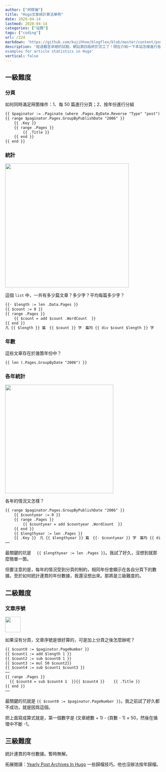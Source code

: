 ```yaml
---
author: ["柯棋瀚"]
title: "Hugo文章統計算法舉例"
date: 2020-04-14
lastmod: 2020-04-14
categories: ["站務"]
tags: ["coding"]
url: /224
markdown: 'https://github.com/kujihhoe/blogflex/blob/master/content/post/224統計.md'
description: '經過艱苦卓絕的試驗，網站第四版終於完工了！現在介紹一下本站怎樣進行各種統計的。本人不懂編程，這裏只是瞎貓撞上死耗子。源碼直接在我 <a href="https://github.com/kujihhoe/blogflex" targrt="_blank">Github</a> 上找就可以，在 list.html<br>
examples for article statistics in Hugo'
vertical: false
---
```


## 一級難度

### 分頁

如何同時滿足㒳箇條件：1、每 50 篇進行分頁；2、按年份進行分組

```html
{{ $paginator := .Paginate (where .Pages.ByDate.Reverse "Type" "post") (index 50) }}
{{ range $paginator.Pages.GroupByPublishDate "2006" }}
    {{ .Key }}
    {{ range .Pages }}
        {{ .Title }}
    {{ end }}
{{ end }}
```

### 統計

<img src="https://pic.imgdb.cn/item/5e95869fc2a9a83be5bc98b4.png" width="400">

這個 `list` 中，一共有多少篇文章？多少字？平均每篇多少字？

```html
{{- $length := len .Data.Pages }}
{{ $count := 0 }}
{{ range .Pages }}
    {{ $count = add $count .WordCount  }}
{{ end }}
凡 {{ $length }} 篇　{{ $count }} 字　篇均 {{ div $count $length }} 字
```

### 年數

這些文章存在於幾箇年份中？

```html
{{ len (.Pages.GroupByDate "2006") }}
```

### 各年統計

<img src="https://pic.imgdb.cn/item/5e95869fc2a9a83be5bc98b1.png" width="350">

各年的情況又怎樣？

```html
{{ range $paginator.Pages.GroupByPublishDate "2006" }}
    {{ $countyear := 0 }}
    {{ range .Pages }}
        {{ $countyear = add $countyear .WordCount  }}
    {{ end }}
    {{ $lengthyear := len .Pages }}
    {{ .Key }}　凡 {{ $lengthyear }} 篇　{{- $countyear }} 字　篇均 {{ div $count6 $lengthyear }} 字
⋯⋯
```

最關鍵的坑是 `  {{ $lengthyear := len .Pages }}`。我試了好久，沒想到就那麼簡單一箇。

但要注意的是，每年的情況受到分頁的制約，相同年份會顯示在各自分頁下的數據。至於如何統計連貫的年份數據，我還沒想出來。那將是三級難度的。

## 二級難度

### 文章序號

<img src="https://pic.imgdb.cn/item/5e95869fc2a9a83be5bc98af.png" width="50">

如果沒有分頁，文章序號是很好算的，可是加上分頁之後怎麼辦呢？

```html
{{ $count0 := $paginator.PageNumber }}
{{ $count1 := add $length 1 }}
{{ $count2 := sub $count0 1 }}
{{ $count3 := mul 50 $count2}}
{{ $count4 := sub $count1 $count3 }}
⋯⋯
{{ range .Pages }}
  {{ $count4 = sub $count4 1  }}{{ $count4 }}    {{ .Title }}
{{ end }}
⋯⋯
```

最關鍵的坑就是  `{{ $count0 := $paginator.PageNumber }}`。我之前試了好久都不成功，就是因爲這個。

把上面寫成算式就是，第一個數字是  (文章總數 + 1) - (頁數 - 1) × 50，然後在循環中不斷 -1。

## 三級難度

統計連貫的年份數據。暫時無解。

拓展閱讀：[Yearly Post Archives In Hugo](https://randomgeekery.org/2016/04/17/yearly-post-archives-in-hugo/) 一些歸檔技巧。他也沒辦法按年歸檔。
